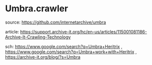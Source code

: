 # Umbra.crawler
source: https://github.com/internetarchive/umbra

article: https://support.archive-it.org/hc/en-us/articles/115001081186-Archive-It-Crawling-Technology

sch: https://www.google.com/search?q=Umbra+Heritrix , https://www.google.com/search?q=Umbra+work+with+Heritrix , https://archive-it.org/blog/?s=Umbra

